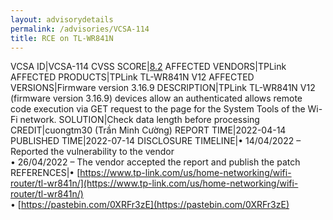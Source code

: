 ```yaml
---
layout: advisorydetails
permalink: /advisories/VCSA-114
title: RCE on TL-WR841N
---
```

VCSA ID|VCSA-114
CVSS SCORE|[8.2](https://nvd.nist.gov/vuln-metrics/cvss/v3-calculator?calculator&version=3.0&vector=(AV:N/AC:L/PR:L/UI:N/S:U/C:H/I:H/A:H/E:F/RL:T/RC:C))
AFFECTED VENDORS|TPLink
AFFECTED PRODUCTS|TPLink TL-WR841N V12
AFFECTED VERSIONS|Firmware version 3.16.9
DESCRIPTION|TPLink TL-WR841N V12 (firmware version 3.16.9) devices allow an authenticated allows remote code execution via GET request to the page for the System Tools of the Wi-Fi network.
SOLUTION|Check data length before processing
CREDIT|cuongtm30 (Trần Minh Cường)
REPORT TIME|2022-04-14
PUBLISHED TIME|2022-07-14
DISCLOSURE TIMELINE|&#8226; 14/04/2022 – Reported the vulnerability to the vendor<br>&#8226; 26/04/2022 – The vendor accepted the report and publish the patch
REFERENCES|&#8226; [https://www.tp-link.com/us/home-networking/wifi-router/tl-wr841n/](https://www.tp-link.com/us/home-networking/wifi-router/tl-wr841n/)<br>&#8226; [https://pastebin.com/0XRFr3zE](https://pastebin.com/0XRFr3zE)
